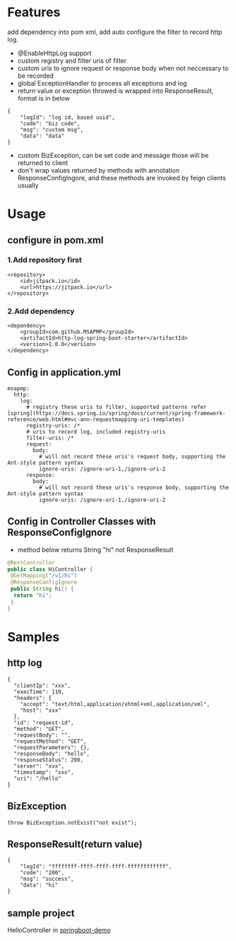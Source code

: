 # Features
add dependency into pom xml, add auto configure the filter to record http log.
* @EnableHttpLog support
* custom registry and filter uris of filter
* custom uris to ignore request or response body when not neccessary to be recorded
* global ExceptionHandler to process all exceptions and log
* return value or exception throwed is wrapped into ResponseResult, format is in
 below
```
{
    "logId": "log id, based uuid",
    "code": "biz code",
    "msg": "custom msg",
    "data": "data"
}
```
* custom BizException, can be set code and message those will be returned to
 client
* don't wrap values returned by methods with annotation ResponseConfigIngore, and these methods are invoked by feign clients usually

# Usage
## configure in pom.xml
### 1.Add repository first
```
<repository>
    <id>jitpack.io</id>
    <url>https://jitpack.io</url>
</repository>
```
### 2.Add dependency
```
<dependency>
    <groupId>com.github.MSAPMP</groupId>
    <artifactId>http-log-spring-boot-starter</artifactId>
    <version>1.0.0</version>
</dependency>
```

## Config in application.yml
```
msapmp:
  http:
    log:
      # registry these uris to filter, supported patterns refer [spring](https://docs.spring.io/spring/docs/current/spring-framework-reference/web.html#mvc-ann-requestmapping-uri-templates)
      registry-uris: /*
      # uris to record log, included registry-uris
      filter-uris: /*
      request:
        body:
          # will not record these uris's request body, supporting the Ant-style pattern syntax
          ignore-uris: /ignore-uri-1,/ignore-uri-2
      response:
        body:
          # will not record these uris's response body, supporting the Ant-style pattern syntax
          ignore-uris: /ignore-uri-1,/ignore-uri-2
```

## Config in Controller Classes with ResponseConfigIgnore
* method below returns String "hi" not ResponseResult

```java
@RestController
public class HiController {
 @GetMapping("/v1/hi")
 @ResponseConfigIgnore
 public String hi() {
  return "hi";
 }
}
```

# Samples
## http log
```
{
  "clientIp": "xxx",
  "execTime": 119,
  "headers": {
    "accept": "text/html,application/xhtml+xml,application/xml",
    "host": "xxx"
  },
  "id": "request-id",
  "method": "GET",
  "requestBody": "",
  "requestMethod": "GET",
  "requestParameters": {},
  "responseBody": "hello",
  "responseStatus": 200,
  "server": "xxx",
  "timestamp": "xxx",
  "uri": "/hello"
}
```

## BizException
```
throw BizException.notExist("not exist");
```

## ResponseResult(return value)
```
{
    "logId": "ffffffff-ffff-ffff-ffff-ffffffffffff",
    "code": "200",
    "msg": "success",
    "data": "hi"
}
```

## sample project
HelloController in [springboot-demo](https://github.com/wellsemon/springboot-demo/tree/master/api-rest)
